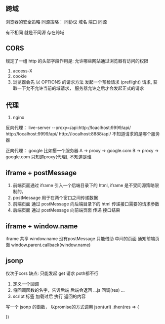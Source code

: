 ## 跨域
浏览器的安全策略
同源策略：
同协议 域名 端口 同源

有不相同 就是不同源 存在跨域


## CORS
规定了一组 http 的头部字段作用是:
  允许哪些网站通过浏览器有访问的权限

1. access-X
2. cookie
3. 浏览器会先 以 OPTIONS 的请求方法 发起一个预检请求 (preflight) 请求, 获取一下允不允许当前的域请求，
服务器允许之后才会发起正式的请求


## 代理
  1. nginx
  
  反向代理：   live-server --proxy=/api:http://loaclhost:9999/api/
  http://localhost:9999/api/
  http://localhost:8888/api/
  不知道请求的是哪个服务器
  
  正向代理：
  google
  比如搭一个服务器
  A -> proxy -> google.com
  B -> proxy -> google.com
  只知道proxy(代理), 不知道是谁

## iframe + postMessage  
  1. 前端页面通过 iframe 引入一个后端目录下的 html,
    iframe  是不受同源策略限制的，
  2. postMessage 用于在两个窗口之间传递数据
  3. 前端页面 通过 postMessage 向后端目录下的 html 传递接口需要的请求参数
  4. 后端页面 通过 postMessage 向前端页面 传递 接口结果

## iframe + window.name  
  iframe 共享 window.name
  没有postMessage 只能借助 中间的页面 通知前端页面 window.parent.callback(window.name)


## jsonp
仅次于cors   缺点: 只能发起 get 请求  poth都不行
1. 定义一个回调
2. 将回调函数的名字，告诉后端 后端会返回
  ...js
  回调(res)
  ...
3. script 标签 加载过后 执行 返回的内容

写一个 jsonp 的函数， 以promise的方式调用
json(url)
.then(res => {

})
